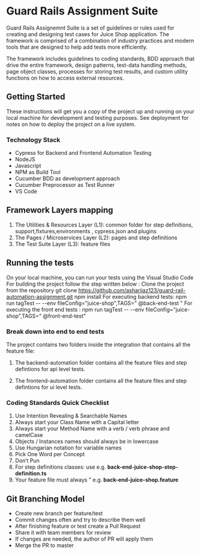 # Guard Rails Assignment Suite

Guard Rails Assignemnt Suite is a set of guidelines or rules used for creating and designing test cases for Juice Shop application. The framework is comprised of a combination of industry practices and modern tools that are designed to help add tests more efficiently.

The framework includes guidelines to coding standards, BDD approach that drive the entire framework, design patterns, test-data handling methods, page object classes, processes for storing test results, and custom utility functions on how to access external resources.

## Getting Started

These instructions will get you a copy of the project up and running on your local machine for development and testing purposes. See deployment for notes on how to deploy the project on a live system.

### Technology Stack

- Cypress for Backend and Frontend Automation Testing
- NodeJS
- Javascript
- NPM as Build Tool
- Cucumber BDD as development approach
- Cucumber Preprocessor as Test Runner
- VS Code

## Framework Layers mapping

1. The Utilities & Resources Layer (L1): common folder for step definitions, support,fixtures,environments , cypress.json and plugins
2. The Pages / Microservices Layer (L2): pages and step definitions
3. The Test Suite Layer (L3): feature files

## Running the tests

On your local machine, you can run your tests using the Visual Studio Code
For building the project follow the step written below : 
Clone the project from the repository 
git clone https://github.com/asharijaz123/guard-rail-automation-assignment.git
npm install
For executing backend  tests: npm run tagTest -- --env fileConfig="juice-shop",TAGS=" @back-end-test "
For executing the front end tests : npm run tagTest -- --env fileConfig="juice-shop",TAGS=" @front-end-test"

### Break down into end to end tests

The project contains two folders inside the integration that contains all the feature file:

1. The backend-automation folder contains all the feature files and step defintions for api level tests.

2. The frontend-automation folder contains all the feature files and step defintions for ui level tests.

### Coding Standards Quick Checklist

1. Use Intention Revealing & Searchable Names
2. Always start your Class Name with a Capital letter
3. Always start your Method Name with a verb / verb phrase and camelCase
4. Objects / Instances names should always be in lowercase
5. Use Hungarian notation for variable names
6. Pick One Word per Concept
7. Don’t Pun
8. For step definitions classes: use e.g. **back-end-juice-shop-step-definition.ts**
9. Your feature file must always " e.g. **back-end-juice-shop.feature**

## Git Branching Model

- Create new branch per feature/test 
- Commit changes often and try to describe them well
- After finishing feature or test create a Pull Request
- Share it with team members for review
- If changes are needed, the author of PR will apply them
- Merge the PR to master



